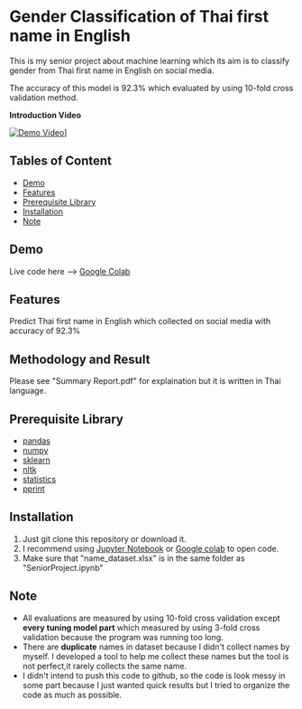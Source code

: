 # Gender Classification of Thai first name in English

This is my senior project about machine learning which its aim is to classify gender from Thai first name in English on social media.

The accuracy of this model is 92.3% which evaluated by using 10-fold cross validation method.

**Introduction Video**

[![Demo Video](http://img.youtube.com/vi/clCirGEKvSM/0.jpg)](http://www.youtube.com/watch?v=clCirGEKvSM "Senior Project Demo Day")]

## Tables of Content
* [Demo](#demo)
* [Features](#features)
* [Prerequisite Library](#prerequisite-library)
* [Installation](#installation)
* [Note](#note)
## Demo
Live code here --> [Google Colab](https://colab.research.google.com/drive/1GmORDKHSyS2TyMjnzbgxXU90_L2-YF70?usp=sharing)
## Features
Predict Thai first name in English which collected on social media with accuracy of 92.3%
## Methodology and Result 
Please see "Summary Report.pdf" for explaination but it is written in Thai language.
## Prerequisite Library
* [pandas](https://pandas.pydata.org/) 
* [numpy](https://numpy.org/)
* [sklearn](https://scikit-learn.org/stable/)
* [nltk](https://www.nltk.org/)
* [statistics](https://docs.python.org/3/library/statistics.html)
* [pprint](https://docs.python.org/3/library/pprint.html)

## Installation
1. Just git clone this repository or download it.
2. I recommend using [Jupyter Notebook](https://jupyter.org/) or [Google colab](colab.research.google.com) to open code.
3. Make sure that "name_dataset.xlsx" is in the same folder as "SeniorProject.ipynb"
## Note
* All evaluations are measured by using 10-fold cross validation except **every tuning model part** which measured by using 3-fold cross validation because the program was running too long.
* There are **duplicate** names in dataset because I didn't collect names by myself. I developed a tool to help me collect these names but the tool is not perfect,it rarely collects the same name.
* I didn't intend to push this code to github, so the code is look messy in some part because I just wanted quick results but I tried to organize the code as much as possible.

